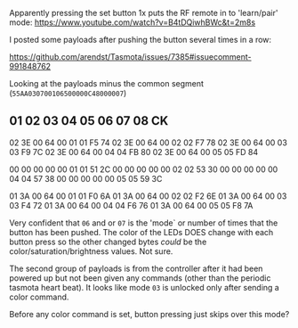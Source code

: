 Apparently pressing the set button 1x puts the RF remote in to 'learn/pair' mode: 
https://www.youtube.com/watch?v=B4tDQiwhBWc&t=2m8s


I posted some payloads after pushing the button several times in a row:

https://github.com/arendst/Tasmota/issues/7385#issuecomment-991848762



Looking at the payloads minus the common segment (`55AA030700106500000C48000007`)

01 02 03 04 05 06 07 08 CK
--------------------------------------
02 3E 00 64 00 01 01 F5 74
02 3E 00 64 00 02 02 F7 78
02 3E 00 64 00 03 03 F9 7C
02 3E 00 64 00 04 04 FB 80
02 3E 00 64 00 05 05 FD 84

00 00 00 00 00 01 01 51 2C
00 00 00 00 00 02 02 53 30
00 00 00 00 00 04 04 57 38
00 00 00 00 00 05 05 59 3C

01 3A 00 64 00 01 01 F0 6A
01 3A 00 64 00 02 02 F2 6E
01 3A 00 64 00 03 03 F4 72
01 3A 00 64 00 04 04 F6 76
01 3A 00 64 00 05 05 F8 7A


Very confident that `06` and or `07` is the 'mode` or number of times that the button has been pushed.
The color of the LEDs DOES change with each button press so the other changed bytes _could_ be the color/saturation/brightness values. Not sure. 

The second group of payloads is from the controller after it had been powered up but not been given any commands (other than the periodic tasmota heart beat). 
It looks like mode `03` is unlocked only after sending a color command. 

Before any color command is set, button pressing just skips over this mode?

